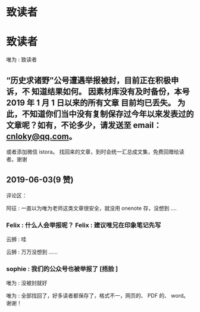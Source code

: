 # 致读者

# 致读者

唯为 : 致读者

## “历史求诸野”公号遭遇举报被封，目前正在积极申诉，不 知道结果如何。 因素材库没有及时备份，本号 2019 年 1 月 1 日以来的所有文章 目前均已丢失。 为此，不知道你们当中没有复制保存过今年以来发表过的 文章呢？如有，不论多少，请发送至 email：cnloky@qq.com。

或者添加微信 istora。 找回来的文章，到时会统一汇总成文集，免费回赠给读 者。谢谢

## 2019-06-03(9 赞)

评论区：

阿征 : 一直以为唯为老师这类文章很安全，就没用 onenote 存，没想到 ....

### Felix : 什么人会举报呢？ Felix : 建议唯兄在印象笔记先写

云狮 : 哇

云狮 : 万万没想到 ……

### sophie : 我们的公众号也被举报了 [捂脸 ]

唯为 : 没被封就好

唯为 : 全部找回了，好多读者都保存了，格式不一，网页的、 PDF 的、 word。谢谢！